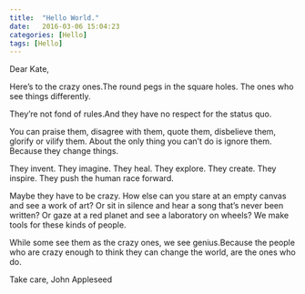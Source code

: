 ```yaml
---
title:  "Hello World."
date:   2016-03-06 15:04:23
categories: [Hello]
tags: [Hello]
---
```

Dear Kate,

Here’s to the crazy ones.The round pegs in the square holes. The ones who see things differently.

They’re not fond of rules.And they have no respect for the status quo.

You can praise them, disagree with them, quote them, disbelieve them, glorify or vilify them. About the only thing you can’t do is ignore them. Because they change things. 

They invent. They imagine. They heal. They explore. They create. They inspire. They push the human race forward.

Maybe they have to be crazy. How else can you stare at an empty canvas and see a work of art? Or sit in silence and hear a song that’s never been written? Or gaze at a red planet and see a laboratory on wheels? We make tools for these kinds of people.

While some see them as the crazy ones, we see genius.Because the people who are crazy enough to think they can change the world, are the ones who do.

Take care,
John Appleseed
